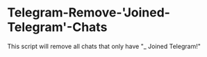 # Telegram-Remove-'Joined-Telegram'-Chats
This script will remove all chats that only have "_ Joined Telegram!"
